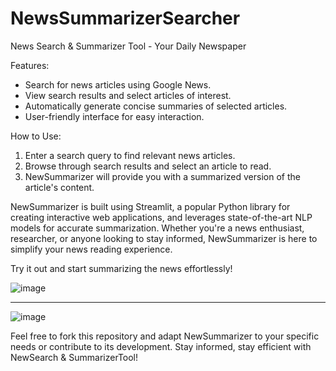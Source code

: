 # NewsSummarizerSearcher
News Search &amp; Summarizer Tool - Your Daily Newspaper

Features:
- Search for news articles using Google News.
- View search results and select articles of interest.
- Automatically generate concise summaries of selected articles.
- User-friendly interface for easy interaction.

How to Use:
1. Enter a search query to find relevant news articles.
2. Browse through search results and select an article to read.
3. NewSummarizer will provide you with a summarized version of the article's content.

NewSummarizer is built using Streamlit, a popular Python library for creating interactive web applications, and leverages state-of-the-art NLP models for accurate summarization. Whether you're a news enthusiast, researcher, or anyone looking to stay informed, NewSummarizer is here to simplify your news reading experience.

Try it out and start summarizing the news effortlessly!

![image](https://github.com/saahil1801/NewsSummarizerSearcher/assets/84408557/cddee494-a190-4398-b5e9-a05890dd97f4)

----------------------------------------------------------------------------------------------------------------------------------------------------------------------

![image](https://github.com/saahil1801/NewsSummarizerSearcher/assets/84408557/fa576096-76dd-42e0-8e9f-b108b748e1d2)



Feel free to fork this repository and adapt NewSummarizer to your specific needs or contribute to its development. Stay informed, stay efficient with NewSearch & SummarizerTool!
